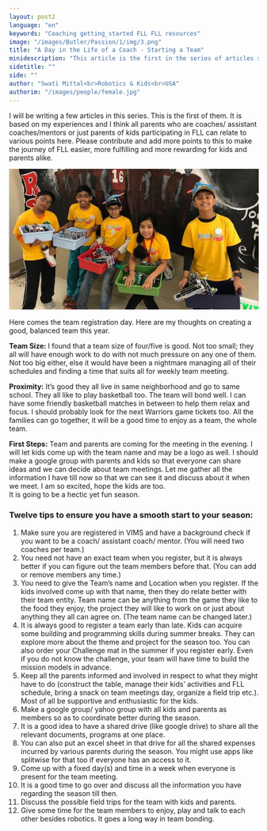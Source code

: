 ```yaml
---
layout: post2
language: "en"
keywords: "Coaching getting_started FLL FLL resources"
image: "/images/Butler/Passion/1/img/3.png"
title: "A Day in the Life of a Coach - Starting a Team"
minidescription: "This article is the first in the series of articles sharing different aspects of being a coach."
sidetitle: ""
side: ""
author: "Swati Mittal<br>Robotics & Kids<br>USA"
authorim: "/images/people/female.jpg"
---
```

I will be writing a few articles in this series. This is the first of them. It is based on my experiences and I think all parents who are coaches/ assistant coaches/mentors or just parents of kids participating in FLL can relate to various points here. Please contribute and add more points to this to make the journey of FLL easier, more fulfilling and more rewarding for kids and parents alike.

![](/images/coachcorner/RobotsandKids.jpg)

Here comes the team registration day. Here are my thoughts on creating a good, balanced team this year.
<br>

<b>Team Size:</b> I found that a team size of four/five is good. Not too small; they all will have enough work to do with not much pressure on any one of them. Not too big either, else it would have been a nightmare managing all of their schedules and finding a time that suits all for weekly team meeting.

<b>Proximity:</b> It’s good they all live in same neighborhood and go to same school. They all like to play basketball too. The team will bond well. I can have some friendly basketball matches in between to help them relax and focus. I should probably look for the next Warriors game tickets too. All the families can go together, it will be a good time to enjoy as a team, the whole team.

<b>First Steps:</b> Team and parents are coming for the meeting in the evening. I will let kids come up with the team name and may be a logo as well. I should make a google group with parents and kids so that everyone can share ideas and we can decide about team meetings. Let me gather all the information I have till now so that we can see it and discuss about it when we meet. I am so excited, hope the kids are too.
<br>
It is going to be a hectic yet fun season.
<br>

### Twelve tips to ensure you have a smooth start to your season:

1) Make sure you are registered in VIMS and have a background check if you want to be a coach/ assistant coach/ mentor. (You will need two coaches per team.)<br>
2) You need not have an exact team when you register, but it is always better if you can figure out the team members before that.  (You can add or remove members any time.) <br>
3) You need to give the Team’s name and Location when you register. If the kids involved come up with that name, then they do relate better with their team entity. Team name can be anything from the game they like to the food they enjoy, the project they will like to work on or just about anything they all can agree on. (The team name can be changed later.) <br>
4) It is always good to register a team early than late. Kids can acquire some building and programming skills during summer breaks. They can explore more about the theme and project for the season too. You can also order your Challenge mat in the summer if you register early. Even if you do not know the challenge, your team will have time to build the mission models in advance.<br>
5) Keep all the parents informed and involved in respect to what they might have to do (construct the table, manage their kids’ activities and FLL schedule, bring a snack on team meetings day, organize a field trip etc.). Most of all be supportive and enthusiastic for the kids.<br>
6) Make a google group/ yahoo group with all kids and parents as members so as to coordinate better during the season.<br>
7) It is a good idea to have a shared drive (like google drive) to share all the relevant documents, programs at one place. <br>
8) You can also put an excel sheet in that drive for all the shared expenses incurred by various parents during the season. You might use apps like splitwise for that too if everyone has an access to it.<br>
9) Come up with a fixed day(s) and time in a week when everyone is present for the team meeting. <br>
10) It is a good time to go over and discuss all the information you have regarding the season till then. <br> 
11) Discuss the possible field trips for the team with kids and parents.<br>
12) Give some time for the team members to enjoy, play and talk to each other besides robotics. It goes a long way in team bonding. <br>



